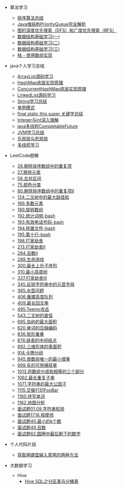- 算法学习
    - [排序算法总结](数据结构与算法/排序算法总结.md)
    - [Java堆结构PriorityQueue完全解析](数据结构与算法/Java堆结构PriorityQueue完全解析.md)
    - [图的深度优先搜索（DFS）和广度优先搜索（BFS）](数据结构与算法/图的深度优先搜索（DFS）和广度优先搜索（BFS）.md)
    - [数据结构基础学习(一)](数据结构与算法/数据结构基础学习(一).md)
    - [数据结构基础学习(二)](数据结构与算法/数据结构基础学习(二).md)
    - [数据结构基础学习(三)](数据结构与算法/数据结构基础学习(三).md)
    - [栈 - 使用数组实现](数据结构与算法/栈%20-%20使用数组实现.md)
- java个人学习总结
    - [ArrayList源码学习](java/ArrayList源码学习.md)
    - [HashMap底层实现原理](java/HashMap底层实现原理.md)
    - [ConcurrentHashMap底层实现原理](java/ConcurrentHashMap底层实现原理.md)
    - [LinkedList源码学习](java/LinkedList源码学习.md)
    - [String学习总结](java/String学习总结.md)
    - [单例模式](java/单例模式.md)
    - [final,static,this,super 关键字总结](java/final,static,this,super%20关键字总结.md)
    - [Integer与int深入理解](java/Integer与int%20深入理解.md)
    - [java多线程CompletableFuture](java/java多线程CompletableFuture.md)
    - [JVM学习总结](java/JVM学习总结.md)
    - [乐观锁与悲观锁](java/乐观锁与悲观锁.md)
    - [多线程学习](java/多线程学习.md)
- LeetCode题解
    - [26.删除排序数组中的重复项](LeetCode/26.%20删除排序数组中的重复项.md)
    - [27.移除元素](LeetCode/27.%20移除元素.md)
    - [56.合并区间](LeetCode/56.%20合并区间.md)
    - [75.颜色分类](LeetCode/75.%20颜色分类.md)
    - [80.删除排序数组中的重复项II](LeetCode/80.%20删除排序数组中的重复项%20II.md)
    - [124.二叉树中的最大路径和](LeetCode/124.%20二叉树中的最大路径和.md)
    - [169.多数元素](LeetCode/169.%20多数元素.md)
    - [189.旋转数组](LeetCode/189.%20旋转数组.md)
    - [192.统计词频-bash](LeetCode/192.%20统计词频-bash.md)
    - [193.有效电话号码-bash](LeetCode/193.%20有效电话号码-bash.md)
    - [194.转置文件-bash](LeetCode/194.%20转置文件-bash.md)
    - [195.第十行-bash](LeetCode/195.%20第十行-bash.md)
    - [198.打家劫舍](LeetCode/198.%20打家劫舍.md)
    - [213.打家劫舍II](LeetCode/213.%20打家劫舍%20II.md)
    - [264.丑数II](LeetCode/264.%20丑数%20II.md)
    - [289.生命游戏](LeetCode/289.%20生命游戏.md)
    - [300.最长上升子序列](LeetCode/300.%20最长上升子序列.md)
    - [310.最小高度树](LeetCode/310.%20最小高度树.md)
    - [337.打家劫舍III](LeetCode/337.%20打家劫舍%20III.md)
    - [345.反转字符串中的元音字母](LeetCode/345.%20反转字符串中的元音字母.md)
    - [365.水壶问题](LeetCode/365.%20水壶问题.md)
    - [406.重建高度队列](LeetCode/406.%20重建高度队列.md)
    - [409.最长回文串](LeetCode/409.%20最长回文串.md)
    - [495.Teemo攻击](LeetCode/495.%20Teemo%20攻击.md)
    - [543.二叉树的直径](LeetCode/543.%20二叉树的直径.md)
    - [695.岛屿的最大面积](LeetCode/695.%20岛屿的最大面积.md)
    - [820.单词的压缩编码](LeetCode/820.%20单词的压缩编码.md)
    - [836.矩形重叠](LeetCode/836.%20矩形重叠.md)
    - [876.链表的中间结点](LeetCode/876.%20链表的中间结点.md)
    - [892.三维形体的表面积](LeetCode/892.%20三维形体的表面积.md)
    - [914.卡牌分组](LeetCode/914.%20卡牌分组.md)
    - [945.使数组唯一的最小增量](LeetCode/945.%20使数组唯一的最小增量.md)
    - [999.车的可用捕获量](LeetCode/999.%20车的可用捕获量.md)
    - [1013.将数组分成和相等的三个部分](LeetCode/1013.%20将数组分成和相等的三个部分.md)
    - [1062.最长重复子串](LeetCode/1062.%20最长重复子串.md)
    - [1071.字符串的最大公因子](LeetCode/1071.%20字符串的最大公因子.md)
    - [1115.交替打印FooBar](LeetCode/1115.%20交替打印FooBar.md)
    - [1160.拼写单词](LeetCode/1160.%20拼写单词.md)
    - [1162.地图分析](LeetCode/1162.%20地图分析.md)
    - [面试题01.09.字符串轮转](LeetCode/面试题%2001.09.%20字符串轮转.md)
    - [面试题17.16.按摩师](LeetCode/面试题%2017.16.%20按摩师.md)
    - [面试题40.最小的k个数](LeetCode/面试题40.%20最小的k个数.md)
    - [面试题49.丑数](LeetCode/面试题49.%20丑数.md)
    - [面试题62.圆圈中最后剩下的数字](LeetCode/面试题62.%20圆圈中最后剩下的数字.md)
- 个人代码片段
    - [获取用键盘输入常用的两种方法](MyCode/获取用键盘输入常用的两种方法.md)
    
- 大数据学习
    - Hive
        - [Hive SQL之分区表与分桶表](BigData/Hive/Hive%20SQL之分区表与分桶表.md)